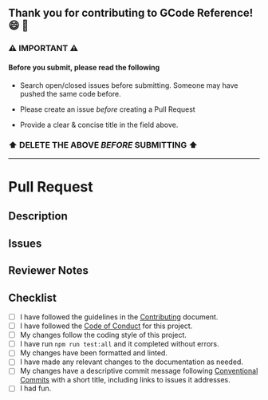 ## Thank you for contributing to GCode Reference! 😄 💙

### ⚠️ IMPORTANT ⚠️

#### Before you submit, please read the following

- Search open/closed issues before submitting. Someone may have pushed the same code before.

- Please create an issue _before_ creating a Pull Request
  
- Provide a clear & concise title in the field above.

### ⬆️ DELETE THE ABOVE _BEFORE_ SUBMITTING ⬆️

---

# Pull Request

## Description

<!--
    Please include a summary of the changes and which issue or issues it will address. Please also include context and reasoning for pull request.
-->

## Issues

<!--

    List and link any relevant issues here.

-->

## Reviewer Notes

<!--

    Provide any notes for reviewers to help them provide feedback or testing.

-->

## Checklist

<!-- Please check off the following -->

- [ ] I have followed the guidelines in the [Contributing](https://github.com/appliedengdesign/gcode-reference/blob/main/CONTRIBUTING.md) document.
- [ ] I have followed the [Code of Conduct](https://github.com/appliedengdesign/gcode-reference/blob/main/CODE_OF_CONDUCT.md) for this project.
- [ ] My changes follow the coding style of this project.
- [ ] I have run `npm run test:all` and it completed without errors.
- [ ] My changes have been formatted and linted.
- [ ] I have made any relevant changes to the documentation as needed.
- [ ] My changes have a descriptive commit message following [Conventional Commits](https://www.conventionalcommits.or) with a short title, including links to issues it addresses.
- [ ] I had fun.
